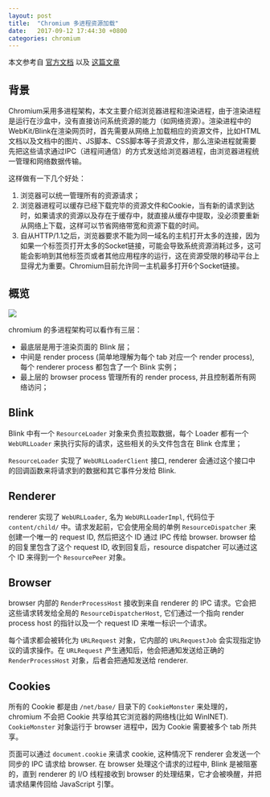```yaml
---
layout: post
title:  "Chromium 多进程资源加载"
date:   2017-09-12 17:44:30 +0800
categories: chromium
---
```


 
 

本文参考自 [官方文档](http://www.chromium.org/developers/design-documents/multi-process-resource-loading) 以及 [这篇文章](http://blog.csdn.net/yl02520/article/details/21285745)


## 背景

Chromium采用多进程架构，本文主要介绍浏览器进程和渲染进程，由于渲染进程是运行在沙盒中，没有直接访问系统资源的能力（如网络资源）。渲染进程中的WebKit/Blink在渲染网页时，首先需要从网络上加载相应的资源文件，比如HTML文档以及文档中的图片、JS脚本、CSS脚本等子资源文件，那么渲染进程就需要先把这些请求通过IPC（进程间通信）的方式发送给浏览器进程，由浏览器进程统一管理和网络数据传输。

这样做有一下几个好处：
1. 浏览器可以统一管理所有的资源请求；
2. 浏览器进程可以缓存已经下载完毕的资源文件和Cookie，当有新的请求到达时，如果请求的资源以及存在于缓存中，就直接从缓存中提取，没必须要重新从网络上下载，这样可以节省网络带宽和资源下载的时间。
3. 自从HTTP/1.1之后，浏览器要求不能为同一域名的主机打开太多的连接，因为如果一个标签页打开太多的Socket链接，可能会导致系统资源消耗过多，这可能会影响到其他标签页或者其他应用程序的运行，这在资源受限的移动平台上显得尤为重要。Chromium目前允许同一主机最多打开6个Socket链接。


## 概览

![]( {{site.url}}/asset/chromium-resource-loading.png )

chromium 的多进程架构可以看作有三层：
- 最底层是用于渲染页面的 Blink 层；
- 中间是 render process (简单地理解为每个 tab 对应一个 render process), 每个 renderer process 都包含了一个 Blink 实例；
- 最上层的 browser process 管理所有的 render process, 并且控制着所有网络访问；


## Blink

Blink 中有一个 `ResourceLoader` 对象来负责拉取数据，每个 Loader 都有一个 `WebURLLoader` 来执行实际的请求，这些相关的头文件包含在 Blink 仓库里；

`ResourceLoader` 实现了 `WebURLLoaderClient` 接口, renderer 会通过这个接口中的回调函数来将请求到的数据和其它事件分发给 Blink.


## Renderer

renderer 实现了 `WebURLLoader`, 名为 `WebURLLoaderImpl`, 代码位于 `content/child/` 中。请求发起前，它会使用全局的单例 `ResourceDispatcher` 来创建一个唯一的 request ID, 然后把这个 ID 通过 IPC 传给 browser. browser 给的回复里包含了这个 request ID, 收到回复后，resource dispatcher 可以通过这个 ID 来得到一个 `ResourcePeer` 对象。


## Browser

browser 内部的 `RenderProcessHost` 接收到来自 renderer 的 IPC 请求。它会把这些请求转发给全局的 `ResourceDispatcherHost`, 它们通过一个指向 render process host 的指针以及一个 request ID 来唯一标识一个请求。

每个请求都会被转化为 `URLRequest` 对象，它内部的 `URLRequestJob` 会实现指定协议的请求操作。在 `URLRequest` 产生通知后，他会把通知发送给正确的 `RenderProcessHost` 对象，后者会把通知发送给 renderer.


## Cookies

所有的 Cookie 都是由 `/net/base/` 目录下的 `CookieMonster` 来处理的，chromium 不会把 Cookie 共享给其它浏览器的网络栈(比如 WinINET). `CookieMonster` 对象运行于 browser 进程中，因为 Cookie 需要被多个 tab 所共享。

页面可以通过 `document.cookie` 来请求 cookie, 这种情况下 renderer 会发送一个同步的 IPC 请求给 browser. 在 browser 处理这个请求的过程中, Blink 是被阻塞的，直到 renderer 的 I/O 线程接收到 browser 的处理结果，它才会被唤醒，并把请求结果传回给 JavaScript 引擎。
